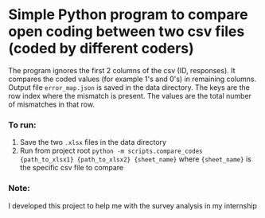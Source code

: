 # Simple Python program to compare open coding between two csv files (coded by different coders)
The program ignores the first 2 columns of the csv (ID, responses). It compares the coded values (for example 1's and 0's) in remaining columns.
Output file `error_map.json` is saved in the data directory. The keys are the row index where the mismatch is present. 
The values are the total number of mismatches in that row.

### To run:
1) Save the two `.xlsx` files in the data directory
2) Run from project root `python -m scripts.compare_codes {path_to_xlsx1} {path_to_xlsx2} {sheet_name}` where `{sheet_name}` is the specific csv file to compare

### Note:
I developed this project to help me with the survey analysis in my internship